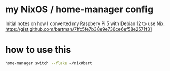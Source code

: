 # my NixOS / home-manager config

Initial notes on how I converted my Raspbery Pi 5 with Debian 12 to use Nix:
https://gist.github.com/bartman/7ffc5fe7b38e9e736ce6ef58e2571f31

# how to use this

```sh
home-manager switch --flake ~/nix#bart
```
